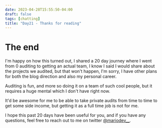 ```yaml
---
date: 2023-04-28T15:55:50-04:00
draft: false
tags: [chatting]
title: "Day21 - Thanks for reading"
---
```


<!-- Wow, what a week, I've been working on the EigenLayer audit with my team for the last 5 days, and I'm super happy with the results, I've learned a lot.

# The auditing process

It was all coordinated via discord and we had some voice chat meetings to discuss current findings and how to further proceed, plus we used channels like `#eigenlayer-resources`, `#eigenlayer-leads`, `#eigenlayer-confirm`. `#eigenlayer-findings` to post our findings and discuss them.

- **#eigenlayer-resources**: Where we posted all the resources we used to audit the project, like the contracts, the docs, the code, etc.

- **#eigenlayer-leads**: Where we posted the potential findings we had, this also served as a discussion channel sometimes.

- **#eigenlayer-confirm**: This was also a channel for potential vulns but when the person who found it wasnt so it needed further confirmation.

- **#eigenlayer-findings**: Where we posted the confirmed findings, this was the channel we used to post the findings that we were sure were bugs or vulnerabilities and had a POC to prove it.

Now that I see it, we could have used a better naming convention for the channels, but it worked out fine, *confirm* and *leads* ended up serving a similar purpose.

We also had a `main` channel where we talked about anything, also to plan out meetings and stuff.

# More comming soon...

As this will be a long post, I will be updating it lil by lil, so stay tuned for more updates. -->

# The end

I'm happy on how this turned out, I shared a 20 day journey where I went from 0 auditing to getting an actual team, I know I said I would share about the projects we audited, but that won't happen, I'm sorry, I have other plans for both the blog direction and also my personal career.

Auditing is fun, and more so doing it on a team of such cool people, but it requires a huge mental which I don't have right now.

It'd be awesome for me to be able to take private audits from time to time to get some side income, but getting it as a full time job is not for me.

I hope this past 20 days have been useful for you, and if you have any questions, feel free to reach out to me on twitter [@mariodev__](https://twitter.com/mariodev__).
